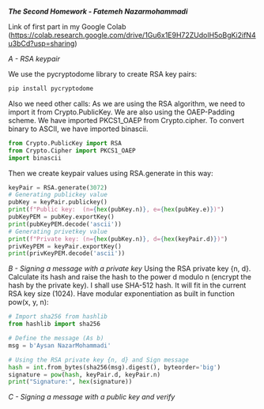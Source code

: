 ***The Second Homework - Fatemeh Nazarmohammadi***

Link of first part in my Google Colab (https://colab.research.google.com/drive/1Gu6x1E9H72ZUdolH5oBgKi2ifN4u3bCd?usp=sharing)

*A - RSA keypair*

We use the pycryptodome library to create RSA key pairs:
```python
pip install pycryptodome
```
Also we need other calls:
As we are using the RSA algorithm, we need to import it from Crypto.PublicKey.
We are also using the OAEP-Padding scheme. We have imported PKCS1_OAEP from Crypto.cipher.
To convert binary to ASCII, we have imported binascii.
```python
from Crypto.PublicKey import RSA 
from Crypto.Cipher import PKCS1_OAEP 
import binascii 
```
Then we create keypair values using RSA.generate in this way:
```python
keyPair = RSA.generate(3072)
# Generating publickey value
pubKey = keyPair.publickey()  
print(f"Public key:  (n={hex(pubKey.n)}, e={hex(pubKey.e)})")
pubKeyPEM = pubKey.exportKey()
print(pubKeyPEM.decode('ascii'))
# Generating privetkey value
print(f"Private key: (n={hex(pubKey.n)}, d={hex(keyPair.d)})")  
privKeyPEM = keyPair.exportKey()
print(privKeyPEM.decode('ascii'))
```

*B - Signing a message with a private key*
Using the RSA private key {n, d}. Calculate its hash and raise the hash to the power d modulo n (encrypt the hash by the private key). I shall use SHA-512 hash. It will fit in the current RSA key size (1024). Have modular exponentiation as built in function pow(x, y, n):
```python
# Import sha256 from hashlib
from hashlib import sha256

# Define the message (As b)
msg = b'Aysan NazarMohammadi'

# Using the RSA private key {n, d} and Sign message 
hash = int.from_bytes(sha256(msg).digest(), byteorder='big')
signature = pow(hash, keyPair.d, keyPair.n)
print("Signature:", hex(signature))
```
*C - Signing a message with a public key and verify*






